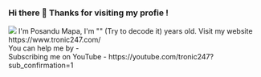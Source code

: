 ### Hi there 👋 Thanks for visiting my profie !
<img src="https://github-readme-stats.vercel.app/api?username=tronic247&show_icons=true&theme=red"/>
I'm Posandu Mapa, I'm "<?php echo base64_decode(MTIrMSsxKzErMS0z); ?>" (Try to decode it) years old. Visit my website https://www.tronic247.com/ <br>
You can help me by - <br>
Subscribing me on YouTube - https://youtube.com/tronic247?sub_confirmation=1
